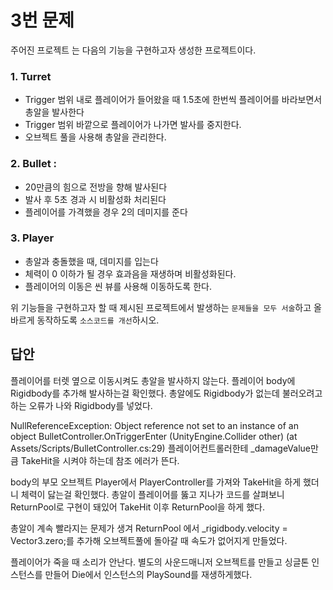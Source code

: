 # 3번 문제

주어진 프로젝트 는 다음의 기능을 구현하고자 생성한 프로젝트이다.

### 1. Turret
- Trigger 범위 내로 플레이어가 들어왔을 때 1.5초에 한번씩 플레이어를 바라보면서 총알을 발사한다
- Trigger 범위 바깥으로 플레이어가 나가면 발사를 중지한다.
- 오브젝트 풀을 사용해 총알을 관리한다.

### 2. Bullet :
- 20만큼의 힘으로 전방을 향해 발사된다
- 발사 후 5초 경과 시 비활성화 처리된다
- 플레이어를 가격했을 경우 2의 데미지를 준다

### 3. Player
- 총알과 충돌했을 때, 데미지를 입는다
- 체력이 0 이하가 될 경우 효과음을 재생하며 비활성화된다.
- 플레이어의 이동은 씬 뷰를 사용해 이동하도록 한다.

위 기능들을 구현하고자 할 때
제시된 프로젝트에서 발생하는 `문제들을 모두 서술`하고 올바르게 동작하도록 `소스코드를 개선`하시오.

## 답안

플레이어를 터렛 옆으로 이동시켜도 총알을 발사하지 않는다.
플레이어 body에 Rigidbody를 추가해 발사하는걸 확인했다. 총알에도 Rigidbody가 없는데 불러오려고 하는 오류가 나와 Rigidbody를 넣었다.

NullReferenceException: Object reference not set to an instance of an object
BulletController.OnTriggerEnter (UnityEngine.Collider other) (at Assets/Scripts/BulletController.cs:29)
플레이어컨트롤러한테 _damageValue만큼 TakeHit을 시켜야 하는데 참조 에러가 뜬다.

body의 부모 오브젝트 Player에서 PlayerController를 가져와 TakeHit을 하게 했더니 체력이 닳는걸 확인했다.
총알이 플레이어를 뚫고 지나가 코드를 살펴보니 ReturnPool로 구현이 돼있어 TakeHit 이후 ReturnPool을 하게 했다.

총알이 계속 빨라지는 문제가 생겨 ReturnPool 에서 _rigidbody.velocity = Vector3.zero;를 추가해 오브젝트풀에 돌아갈 때 속도가 없어지게 만들었다.

플레이어가 죽을 때 소리가 안난다.
별도의 사운드매니저 오브젝트를 만들고 싱글톤 인스턴스를 만들어 Die에서 인스턴스의 PlaySound를 재생하게했다.
